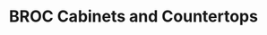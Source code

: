 ---
title: "BROC Cabinets and Countertops"
url: /new-tripoli/broc-cabinets-and-countertops/
shop: Möbel
---